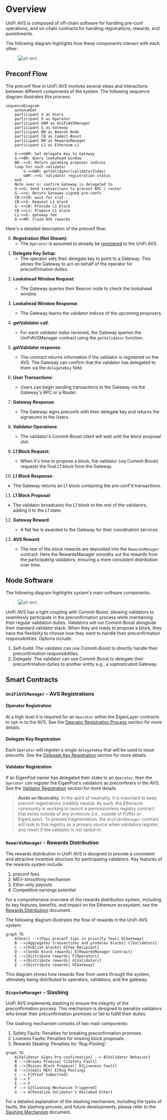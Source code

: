 
# Overview
UniFi AVS is composed of off-chain software for handling pre-conf operations, and on-chain contracts for handling registrations, rewards, and punishments.

The following diagram highlights how these components interact with each other:
> ![alt text](images/system-overview.png)

## Preconf Flow

The preconf flow in UniFi AVS involves several steps and interactions between different components of the system. The following sequence diagram illustrates this process:

```mermaid
sequenceDiagram
    autonumber
    participant U as Users
    participant O as Operator
    participant UAM as UniFiAVSManager
    participant G as Gateway
    participant BN as Beacon Node
    participant CB as Commit-Boost
    participant RM as RewardsManager
    participant L1 as Ethereum L1

    O->>UAM: Set delegate key to Gateway
    G->>BN: Query lookahead window
    BN-->>G: Return upcoming proposer indices
    loop For each validator
        G->>UAM: getValidator(validatorIndex)
        UAM-->>G: Validator registration status
    end
    Note over G: confirm Gateway is delegated to
    U->>G: Send transactions to preconf RPC / router
    G-->>U: Return Gateway-signed pre-confs
    CB->>CB: wait for slot...
    CB->>G: Request L1 block
    G-->>CB: Provide L1 block
    CB->>L1: Propose L1 block
    L1->>G: gateway fee
    O->>RM: Claim AVS rewards
```

Here's a detailed description of the preconf flow:

0. **Registration (Not Shown)**: 
    - The `Operator` is assumed to already be [registered](registration.md#operator-registration-process) to the UniFi AVS.

1) **Delegate Key Setup**: 
   - The operator sets their delegate key to point to a Gateway. This allows the Gateway to act on behalf of the operator for preconfirmation duties.

2. **Lookahead Window Request**:
   - The Gateway queries their Beacon node to check the lookahead window 
   
3. **Lookahead Window Response**:
    - The Gateway learns the validator indices of the upcoming proposers.

4. **getValidator call**:
   - For each validator index received, the Gateway queries the UniFiAVSManager contract using the `getValidator` function.

5. **getValidator response**:
   - The contract returns information if the validator is registered on the AVS. The Gateway can confirm that the validator has delegated to them via the `delegateKey` field.

6. **User Transactions**:
   - Users can begin sending transactions to the Gateway via the Gateway's RPC or a Router. 
   
7. **Gateway Response**:
   - The Gateway signs preconfs with their delegate key and returns the signatures to the Users.

8. **Validator Operations**:
    - The validator's Commit-Boost client will wait until the block proposal slot.

9. **L1 Block Request**:
   - When it's time to propose a block, the validator (via Commit-Boost) requests the final L1 block from the Gateway.
   
10. **L1 Block Response**:
   - The Gateway returns an L1 block containing the pre-conf'd transactions.

11. **L1 Block Proposal**:
   - The validator broadcasts the L1 block to the rest of the validators, adding it to the L1 state.

12. **Gateway Reward**:
    - A flat fee is awarded to the Gateway for their coordination services.

13. **AVS Reward**:
    - The rest of the block rewards are deposited into the `RewardsManager` contract. Here the RewardsManager smooths out the rewards from the participating validators, ensuring a more consistent distribution over time.

## Node Software
The following diagram highlights system's main software components:
> ![alt text](images/component-overview.png)

UniFi AVS has a tight coupling with Commit-Boost, allowing validators to seamlessly participate in the preconfirmation process while maintaining their regular validation duties. Validators will run Commit-Boost alongside their standard validator stack. When they are ready to propose a block, they have the flexibility to choose how they want to handle their preconfirmation responsibilities. Options include:

1. Self-build: The validator can use Commit-Boost to directly handle their preconfirmation responsibilities.
2. Delegate: The validator can use Commit-Boost to delegate their preconfirmation duties to another entity e.g., a sophisticated Gateway.

## Smart Contracts
### `UniFiAVSManager` - AVS Registrations
#### Operator Registration
At a high level it is required for an `Operator` within the EigenLayer contracts to opt-in to the AVS. See the [Operator Registration Process](registration.md#operator-registration-process) section for more details.

#### Delegate Key Registration
Each `Operator` will register a single `delegateKey` that will be used to issue preconfs. See the [Delegate Key Registration](registration.md#delegate-key-registration) section for more details.

#### Validator Registration
If an EigenPod owner has delegated their stake to an `Operator`, then the `Operator` can register the EigenPod's validators as preconferers in the AVS. See the [Validator Registration](registration.md#validator-registration) section for more details.

> **Aside on Neutrality**: In the spirit of neutrality, it is important to keep preconf registrations credibly neutral. As such, the Ethereum community is working to launch a permissionless registry contract that exists outside of any protocols (i.e., outside of Puffer or EigenLayer). To prevent fragmentation, the `UniFiAVSManager` contract will look to this registry as a primary source when validators register, and revert if the validator is not opted-in.

### `RewardsManager` - Rewards Distribution

The rewards distribution in UniFi AVS is designed to provide a consistent and attractive incentive structure for participating validators. Key features of the rewards system include:

1. preconf fees
2. MEV-smoothing mechanism
3. Ether-only payouts
4. Competitive earnings potential

For a comprehensive overview of the rewards distribution system, including its key features, benefits, and impact on the Ethereum ecosystem, see the [Rewards Distribution](rewards.md) document.

The following diagram illustrates the flow of rewards in the UniFi AVS system:

```mermaid
graph TD
    A[User] -->|Pays preconf tips in priority fees| B[Gateway]
    B -->|Aggregates transactions and produces blocks| C[Validators]
    C -->|Publish blocks| D[Fee Recipient]
    D -->|Sends block rewards| E[RewardsManager Contract]
    E -->|Distribute rewards| F[Operators]
    E -->|Distribute rewards| G[Validators]
    E -->|Distribute rewards| H[Gateway]
```

This diagram shows how rewards flow from users through the system, ultimately being distributed to operators, validators, and the gateway.

### `DisputeManager` - Slashing
UniFi AVS implements slashing to ensure the integrity of the preconfirmation process. This mechanism is designed to penalize validators who break their preconfirmation promises or fail to fulfill their duties.

The slashing mechanism consists of two main components:

1. Safety Faults: Penalties for breaking preconfirmation promises.
2. Liveness Faults: Penalties for missing block proposals.
3. Rewards Stealing: Penalties for 'Rug-Pooling'.

```mermaid
graph TD
    A[Validator Signs Pre-confirmation] --> B{Validator Behavior}
    B -->|Breaks Promise| C[Safety Fault]
    B -->|Misses Block Proposal| D[Liveness Fault]
    B -->|Steals MEV| E[Rug Pooling]
    C --> F[Proof Submitted]
    D --> F
    E --> F
    F --> G[Slashing Mechanism Triggered]
    G --> H[Penalize Validator's Restaked Ether]
```

For a detailed explanation of the slashing mechanism, including the types of faults, the slashing process, and future developments, please refer to the [Slashing Mechanism](slashing.md) document.

